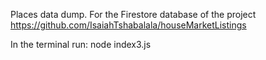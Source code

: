 Places data dump.
For the Firestore database of the project https://github.com/IsaiahTshabalala/houseMarketListings

In the terminal run:
    node index3.js
